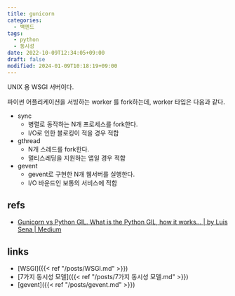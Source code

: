 ```yaml
---
title: gunicorn
categories:
  - 백엔드
tags:
  - python
  - 동시성
date: 2022-10-09T12:34:05+09:00
draft: false
modified: 2024-01-09T10:18:19+09:00
---
```

UNIX 용 WSGI 서버이다.

파이썬 어플리케이션을 서빙하는 worker 를 fork하는데, worker 타입은 다음과 같다.
- sync
	- 병렬로 동작하는 N개 프로세스를 fork한다. 
	- I/O로 인한 블로킹이 적을 경우 적합
- gthread
	- N개 스레드를 fork한다.
	- 멀티스레딩을 지원하는 앱일 경우 적합
- gevent
	- gevent로 구현한 N개 웹서버를 실행한다.
	- I/O 바운드인 보통의 서비스에 적합


## refs
- [Gunicorn vs Python GIL. What is the Python GIL, how it works… | by Luis Sena | Medium](https://luis-sena.medium.com/gunicorn-vs-python-gil-221e673d692)


## links
- [WSGI]({{< ref "/posts/WSGI.md" >}})
- [7가지 동시성 모델]({{< ref "/posts/7가지 동시성 모델.md" >}})
- [gevent]({{< ref "/posts/gevent.md" >}})
